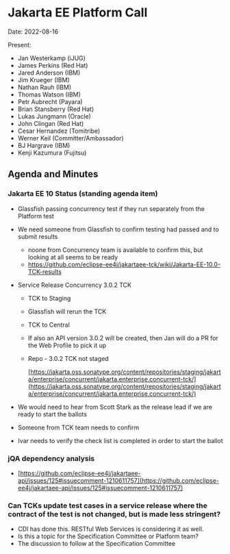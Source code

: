 # Jakarta EE Platform Call

Date: 2022-08-16

Present:

* Jan Westerkamp (iJUG)
* James Perkins (Red Hat)
* Jared Anderson (IBM)
* Jim Krueger (IBM)
* Nathan Rauh (IBM)
* Thomas Watson (IBM)
* Petr Aubrecht (Payara)
* Brian Stansberry (Red Hat)
* Lukas Jungmann (Oracle)
* John Clingan (Red Hat)
* Cesar Hernandez (Tomitribe)
* Werner Keil (Committer/Ambassador)
* BJ Hargrave (IBM)
* Kenji Kazumura (Fujitsu)

## Agenda and Minutes



### Jakarta EE 10 Status (standing agenda item)

* Glassfish passing concurrency test if they run separately from the Platform test
* We need someone from Glassfish to confirm testing had passed and to submit results
    * noone from Concurrency team is available to confirm this, but looking at all seems to be ready
    * https://github.com/eclipse-ee4j/jakartaee-tck/wiki/Jakarta-EE-10.0-TCK-results
* Service Release Concurrency 3.0.2 TCK
    * TCK to Staging
    * Glassfish will rerun the TCK
    * TCK to Central
    * If also an API version 3.0.2 will be created, then Jan will do a PR for the Web Profile to pick it up
    * Repo -  3.0.2 TCK not staged

        [https://jakarta.oss.sonatype.org/content/repositories/staging/jakarta/enterprise/concurrent/jakarta.enterprise.concurrent-tck/](https://jakarta.oss.sonatype.org/content/repositories/staging/jakarta/enterprise/concurrent/jakarta.enterprise.concurrent-tck/)

* We would need to hear from Scott Stark as the release lead if we are ready to start the ballots
* Someone from TCK team needs to confirm 
* Ivar needs to verify the check list is completed in order to start the ballot

### jQA dependency analysis 

* [https://github.com/eclipse-ee4j/jakartaee-api/issues/125#issuecomment-1210611757](https://github.com/eclipse-ee4j/jakartaee-api/issues/125#issuecomment-1210611757)

### Can TCKs update test cases in a service release where the contract of the test is not changed, but is made less stringent?  

* CDI has done this.  RESTful Web Services is considering it as well.
* Is this a topic for the Specification Committee or Platform team?
* The discussion to follow at the Specification Committee
